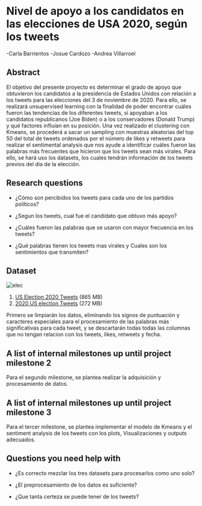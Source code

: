 # Nivel de apoyo a los candidatos en las elecciones de USA  2020, según los tweets

-Carla Barrientos
-Josue Cardozo
-Andrea Villarroel

## Abstract

El objetivo del presente proyecto es determinar el grado de apoyo que obtuvieron los candidatos a la presidencia de Estados Unidos con relación a los tweets para las elecciones del 3 de noviembre de 2020. Para ello, se realizará unsupervised learning  con la finalidad de poder encontrar cuáles fueron las tendencias de los diferentes tweets, si apoyaban a los candidatos republicanos (Joe Biden) o a los conservadores (Donald Trump) y qué factores influían en su posición. Una vez realizado el clustering con Kmeans, se procederá a sacar un sampling con muestras aleatorias del top 50 del total de tweets ordenados por el número de likes y retweets para realizar el sentimental analysis que nos ayude a identificar cuáles fueron las palabras más frecuentes que hicieron que los tweets sean más virales. Para ello, se hará uso los datasets, los cuales tendrán información de los tweets previos del día de la elección.

## Research questions

- ¿Cómo son percibidos los tweets para cada uno de los partidos políticos?

- ¿Segun los tweets, cual fue el candidato que obtuvo más apoyo?

- ¿Cuáles fueron las palabras que se usaron con mayor frecuencia en los tweets?

- ¿Qué palabras tienen los tweets mas virales y Cuales son los sentimientos que transmiten?

## Dataset

![elec](https://c.tenor.com/-TPrzN8pfJQAAAAM/good-twitter.gif)

1.  [US Election 2020 Tweets](https://www.kaggle.com/manchunhui/us-election-2020-tweets) (865 MB)
1.  [2020 US election Tweets](https://www.kaggle.com/sripaadsrinivasan/tweets-about-the-upcoming-us-electionaugtooct?select=us_election-edit.csv) (272 MB)

Primero se limpiarán los datos, eliminando los signos de puntuación y caracteres especiales para el procesamiento de las palabras más significativas para cada tweet, y se descartarán todas todas las columnas que no tengan relacion con los tweets, likes, retweets y fecha.


## A list of internal milestones up until project milestone 2

Para el segundo milestone, se plantea realizar la adquisición y procesamiento de datos.

## A list of internal milestones up until project milestone 3

Para el tercer milestone, se plantea implementar el modelo de Kmeans y el sentiment analysis de los tweets con los plots, Visualizaciones y outputs adecuados.

## Questions you need help with 

- ¿Es correcto mezclar los tres datasets para procesarlos como uno solo?

- ¿El preprocesamiento de los datos es suficiente?

- ¿Que tanta certeza se puede tener de los tweets?
